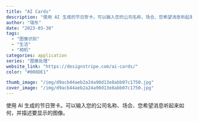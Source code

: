 ```yaml
---
title: "AI Cards"
description: "使用 AI 生成的节日贺卡。可以输入您的公司名称、场合、您希望消息听起来如何，并描述要显示的图像。"
author: "瑞东"
date: "2023-03-30"
tags:
  - "图像识别"
  - "生活"
  - "相机"
categories: application
series: "图像处理"
website_link: "https://designstripe.com/ai-cards/"
color: "#008DE1"

thumb_image: "/img/d9acb44aeb2a24a90d13e8abb07c1750.jpg"
cover_image: "/img/d9acb44aeb2a24a90d13e8abb07c1750.jpg"
---
```


使用 AI 生成的节日贺卡。可以输入您的公司名称、场合、您希望消息听起来如何，并描述要显示的图像。